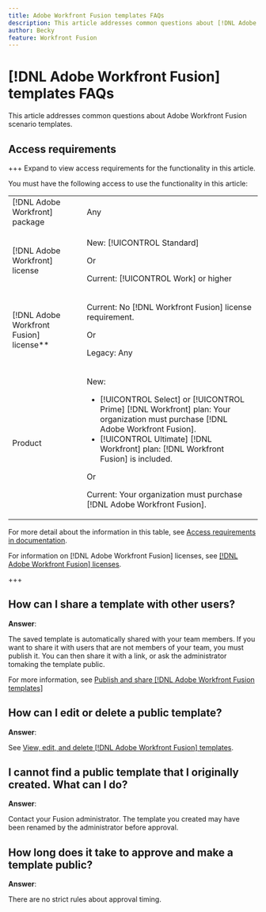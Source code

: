 ```yaml
---
title: Adobe Workfront Fusion templates FAQs
description: This article addresses common questions about [!DNL Adobe Workfront Fusion scenario] templates.
author: Becky
feature: Workfront Fusion
---
```

# [!DNL Adobe Workfront Fusion] templates FAQs

This article addresses common questions about Adobe Workfront Fusion scenario templates.

## Access requirements

+++ Expand to view access requirements for the functionality in this article.

You must have the following access to use the functionality in this article:

<table style="table-layout:auto">
 <col> 
 <col> 
 <tbody> 
  <tr> 
   <td role="rowheader">[!DNL Adobe Workfront] package</td> 
   <td> <p>Any</p> </td> 
  </tr> 
  <tr data-mc-conditions=""> 
   <td role="rowheader">[!DNL Adobe Workfront] license</td> 
   <td> <p>New: [!UICONTROL Standard]</p><p>Or</p><p>Current: [!UICONTROL Work] or higher</p> </td> 
  </tr> 
  <tr> 
   <td role="rowheader">[!DNL Adobe Workfront Fusion] license**</td> 
   <td>
   <p>Current: No [!DNL Workfront Fusion] license requirement.</p>
   <p>Or</p>
   <p>Legacy: Any </p>
   </td> 
  </tr> 
  <tr> 
   <td role="rowheader">Product</td> 
   <td>
   <p>New:</p> <ul><li>[!UICONTROL Select] or [!UICONTROL Prime] [!DNL Workfront] plan: Your organization must purchase [!DNL Adobe Workfront Fusion].</li><li>[!UICONTROL Ultimate] [!DNL Workfront] plan: [!DNL Workfront Fusion] is included.</li></ul>
   <p>Or</p>
   <p>Current: Your organization must purchase [!DNL Adobe Workfront Fusion].</p>
   </td> 
  </tr>
 </tbody> 
</table>

For more detail about the information in this table, see [Access requirements in documentation](/help/workfront-fusion/references/licenses-and-roles/access-level-requirements-in-documentation.md).

For information on [!DNL Adobe Workfront Fusion] licenses, see [[!DNL Adobe Workfront Fusion] licenses](/help/workfront-fusion/set-up-and-manage-workfront-fusion/licensing-operations-overview/license-automation-vs-integration.md).

+++

## How can I share a template with other users?

**Answer**:

The saved template is automatically shared with your team members. If you want to share it with users that are not members of your team, you must publish it. You can then share it with a link, or ask the administrator tomaking the template public.

For more information, see [Publish and share [!DNL Adobe Workfront Fusion templates]](/help/workfront-fusion/create-and-manage-templates/publish-and-share-fusion-templates.md)

## How can I edit or delete a public template?

**Answer**:

See [View, edit, and delete [!DNL Adobe Workfront Fusion] templates](/help/workfront-fusion/create-and-manage-templates/view-edit-and-delete-fusion-templates.md).

## I cannot find a public template that I originally created. What can I do?

**Answer**:

Contact your Fusion administrator. The template you created may have been renamed by the administrator before approval.

## How long does it take to approve and make a template public?

**Answer**:

There are no strict rules about approval timing. 


